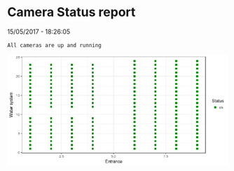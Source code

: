 Camera Status report
================
15/05/2017 - 18:26:05

    All cameras are up and running

![](camreport_files/figure-markdown_github/unnamed-chunk-2-1.png)
